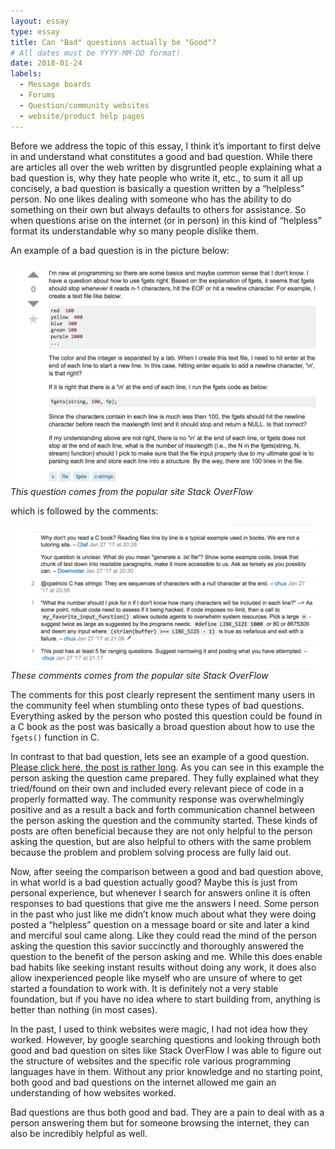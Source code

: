 ```yaml
---
layout: essay
type: essay
title: Can "Bad" questions actually be "Good"?
# All dates must be YYYY-MM-DD format!
date: 2018-01-24
labels:
  - Message boards
  - Forums
  - Question/community websites
  - website/product help pages
---
```


  Before we address the topic of this essay, I think it’s important to first delve in and understand what constitutes a good and bad question. While there are articles all over the web written by disgruntled people explaining what a bad question is, why they hate people who write it, etc., to sum it all up concisely, a bad question is basically a question written by a “helpless” person. No one likes dealing with someone who has the ability to do something on their own but always defaults to others for assistance. So when questions arise on the internet (or in person) in this kind of “helpless” format its understandable why so many people dislike them. 
  
  An example of a bad question is in the picture below:
  
  <img class="ui xlarge image" src="../images/bad_question.png">*This question comes from the popular site Stack OverFlow*
  
  which is followed by the comments:
  
  <img class="ui xlarge image" src="../images/bad_answer.png">*These comments comes from the popular site Stack OverFlow*
  
The comments for this post clearly represent the sentiment many users in the community feel when stumbling onto these types of bad questions. Everything asked by the person who posted this question could be found in a C book as the post was basically a broad question about how to use the ```fgets()``` function in C.  

  In contrast to that bad question, lets see an example of a good question. [Please click here, the post is rather long](https://stackoverflow.com/questions/14732881/write-to-text-file-outside-of-webroot-directory). As you can see in this example the person asking the question came prepared. They fully explained what they tried/found on their own and included every relevant piece of code in a properly formatted way. The community response was overwhelmingly positive and as a result a back and forth communication channel between the person asking the question and the community started. These kinds of posts are often beneficial because they are not only helpful to the person asking the question, but are also helpful to others with the same problem because the problem and problem solving process are fully laid out.  

  Now, after seeing the comparison between a good and bad question above, in what world is a bad question actually good? Maybe this is just from personal experience, but whenever I search for answers online it is often responses to bad questions that give me the answers I need. Some person in the past who just like me didn’t know much about what they were doing posted a “helpless” question on a message board or site and later a kind and merciful soul came along. Like they could read the mind of the person asking the question this savior succinctly and thoroughly answered the question to the benefit of the person asking and me. While this does enable bad habits like seeking instant results without doing any work, it does also allow inexperienced people like myself who are unsure of where to get started a foundation to work with. It is definitely not a very stable foundation, but if you have no idea where to start building from, anything is better than nothing (in most cases). 
  
  In the past, I used to think websites were magic, I had not idea how they worked. However, by google searching questions and looking through both good and bad question on sites like Stack OverFlow I was able to figure out the structure of websites and the specific role various programming languages have in them. Without any prior knowledge and no starting point, both good and bad questions on the internet allowed me gain an understanding of how websites worked. 
  
  Bad questions are thus both good and bad. They are a pain to deal with as a person answering them but for someone browsing the internet, they can also be incredibly helpful as well. 


